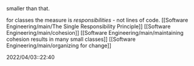 # 
smaller than that.

for classes the measure is _responsibilities_ - not lines of code.
[[Software Engineering/main/The Single Responsibility Principle]]
[[Software Engineering/main/cohesion]]
[[Software Engineering/main/maintaining cohesion results in many small classes]]
[[Software Engineering/main/organizing for change]]

2022/04/03::22:40